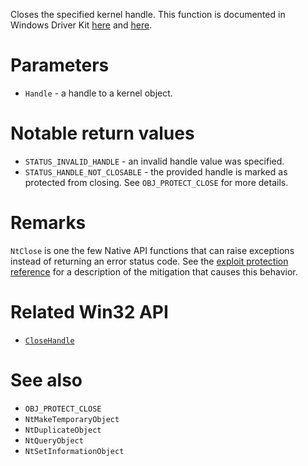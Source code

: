 Closes the specified kernel handle. This function is documented in Windows Driver Kit [here](https://learn.microsoft.com/en-us/windows-hardware/drivers/ddi/ntifs/nf-ntifs-ntclose) and [here](https://learn.microsoft.com/en-us/windows-hardware/drivers/ddi/wdm/nf-wdm-zwclose).

# Parameters
 - `Handle` - a handle to a kernel object.

# Notable return values
 - `STATUS_INVALID_HANDLE` - an invalid handle value was specified.
 - `STATUS_HANDLE_NOT_CLOSABLE` - the provided handle is marked as protected from closing. See `OBJ_PROTECT_CLOSE` for more details.

# Remarks
`NtClose` is one the few Native API functions that can raise exceptions instead of returning an error status code. See the [exploit protection reference](https://learn.microsoft.com/en-us/microsoft-365/security/defender-endpoint/exploit-protection-reference?view=o365-worldwide#validate-handle-usage) for a description of the mitigation that causes this behavior.

# Related Win32 API
 - [`CloseHandle`](https://learn.microsoft.com/en-us/windows/win32/api/handleapi/nf-handleapi-closehandle)

# See also
 - `OBJ_PROTECT_CLOSE`
 - `NtMakeTemporaryObject`
 - `NtDuplicateObject`
 - `NtQueryObject`
 - `NtSetInformationObject`
